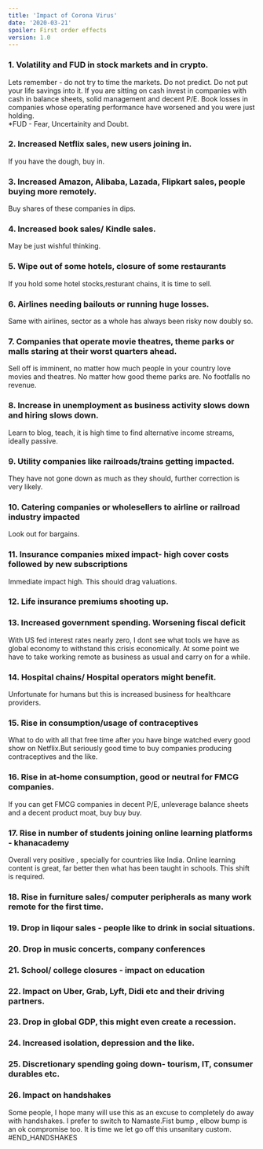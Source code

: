 ```yaml
---
title: 'Impact of Corona Virus'
date: '2020-03-21'
spoiler: First order effects
version: 1.0
---
```




### 1. Volatility and FUD in stock markets and in crypto.
Lets remember - do not try to time the markets. Do not predict. Do not put your life savings into it. If you are sitting on cash invest in companies with cash in balance sheets, solid management and decent P/E.
Book losses in companies whose operating performance have worsened and you were just holding.  
*FUD - Fear, Uncertainity and Doubt.
### 2. Increased Netflix sales, new users joining in.
If you have the dough, buy in.
### 3. Increased Amazon, Alibaba, Lazada, Flipkart sales, people buying more remotely.
Buy shares of these companies in dips.
### 4. Increased book sales/ Kindle sales.
May be just wishful thinking.
### 5. Wipe out of some hotels, closure of some restaurants
If you hold some hotel stocks,resturant chains, it is time to sell.
### 6. Airlines needing bailouts or running huge losses.
Same with airlines, sector as a whole has always been risky now doubly so.
### 7. Companies that operate movie theatres, theme parks or malls staring at their worst quarters ahead.
Sell off is imminent, no matter how much people in your country love movies and theatres. No matter how good theme parks are. No footfalls no revenue.
### 8. Increase in unemployment as business activity slows down and hiring slows down.
Learn to blog, teach, it is high time to find alternative income streams, ideally passive.
### 9. Utility companies like railroads/trains getting impacted.
They have not gone down as much as they should, further correction is very likely.
### 10. Catering companies or wholesellers to airline or railroad industry impacted
Look out for bargains.
### 11. Insurance companies mixed impact- high cover costs followed by new subscriptions
Immediate impact high. This should drag valuations.
### 12. Life insurance premiums shooting up.
### 13. Increased government spending. Worsening fiscal deficit
With US fed interest rates nearly zero, I dont see what tools we have as global economy to withstand this crisis economically. At some point we have to take working remote as business as usual and carry on for a while.
### 14. Hospital chains/ Hospital operators might benefit.
Unfortunate for humans but this is increased business for healthcare providers.
### 15. Rise in consumption/usage of contraceptives
What to do with all that free time after you have binge watched every good show on Netflix.But seriously good time to buy companies producing contraceptives and the like.
### 16. Rise in at-home consumption, good or neutral for FMCG companies.
If you can get FMCG companies in decent P/E, unleverage balance sheets and a decent product moat, buy buy buy.
### 17. Rise in number of students joining online learning platforms - khanacademy
Overall very positive , specially for countries like India. Online learning content is great, far better then what has been taught in schools. This shift is required.
### 18. Rise in furniture sales/ computer peripherals as many work remote for the first time.
### 19. Drop in liqour sales - people like to drink in social situations.
### 20. Drop in music concerts, company conferences
### 21. School/ college closures - impact on education
### 22. Impact on Uber, Grab, Lyft, Didi etc and their driving partners.
### 23. Drop in global GDP, this might even create a recession.
### 24. Increased isolation, depression and the like.
### 25. Discretionary spending going down- tourism, IT, consumer durables etc.
### 26. Impact on handshakes
Some people, I hope many will use this as an excuse to completely do away with handshakes. I prefer to switch to Namaste.Fist bump , elbow bump is an ok compromise too. It is time we let go off this unsanitary custom. 
#END_HANDSHAKES




